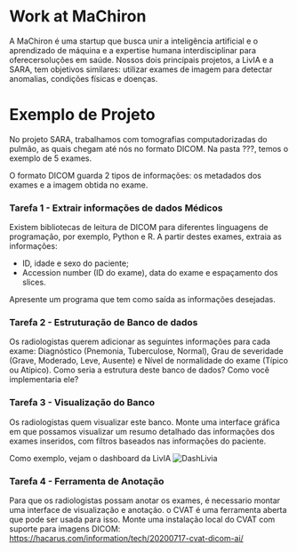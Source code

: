 # Work at MaChiron

A MaChiron é uma startup que busca unir a inteligência artificial e o aprendizado de máquina e a expertise humana interdisciplinar para oferecersoluções em saúde. Nossos dois principais projetos, a LivIA e a SARA, tem objetivos similares: utilizar exames de imagem para detectar anomalias, condições físicas e doenças.

# Exemplo de Projeto

No projeto SARA, trabalhamos com tomografias computadorizadas do pulmão, as quais chegam até nós no formato DICOM.
Na pasta ???, temos o exemplo de 5 exames.

O formato DICOM guarda 2 tipos de informações: os metadados dos exames e a imagem obtida no exame.

### Tarefa 1 - Extrair informações de dados Médicos

Existem bibliotecas de leitura de DICOM para diferentes linguagens de programação, por exemplo, Python e R. A partir destes exames, extraia as informações:
- ID, idade e sexo do paciente;
- Accession number (ID do exame), data do exame e espaçamento dos slices.

Apresente um programa que tem como saída as informações desejadas.

### Tarefa 2 - Estruturação de Banco de dados

Os radiologistas querem adicionar as seguintes informações para cada exame: Diagnóstico (Pnemonia, Tuberculose, Normal), Grau de severidade (Grave, Moderado, Leve, Ausente) e Nível de normalidade do exame (Típico ou Atípico).
Como seria a estrutura deste banco de dados? Como você implementaria ele?


### Tarefa 3 - Visualização do Banco

Os radiologistas quem visualizar este banco. Monte uma interface gráfica em que possamos visualizar um resumo detalhado das informações dos exames inseridos, com filtros baseados nas informações do paciente. 

Como exemplo, vejam o dashboard da LivIA
![DashLivia](https://user-images.githubusercontent.com/10574148/109868849-e9fa9300-7c46-11eb-955d-040c13e10786.jpeg)


### Tarefa 4 - Ferramenta de Anotação

Para que os radiologistas possam anotar os exames, é necessario montar uma interface de visualização e anotação. o CVAT é uma ferramenta aberta que pode ser usada para isso. Monte uma instalação local do CVAT com suporte para imagens DICOM: https://hacarus.com/information/tech/20200717-cvat-dicom-ai/


